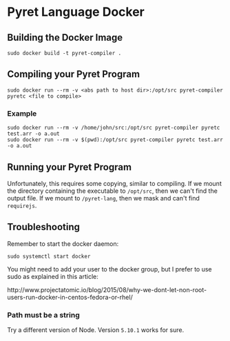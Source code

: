 # Pyret Language Docker

## Building the Docker Image
```
sudo docker build -t pyret-compiler .
```

## Compiling your Pyret Program
```
sudo docker run --rm -v <abs path to host dir>:/opt/src pyret-compiler pyretc <file to compile>
```
### Example
```
sudo docker run --rm -v /home/john/src:/opt/src pyret-compiler pyretc test.arr -o a.out
sudo docker run --rm -v $(pwd):/opt/src pyret-compiler pyretc test.arr -o a.out
```

## Running your Pyret Program
Unfortunately, this requires some copying, similar to compiling.
If we mount the directory containing the executable to `/opt/src`,
then we can't find the output file.
If we mount to `/pyret-lang`, then we mask and can't find `requirejs`.

## Troubleshooting
Remember to start the docker daemon:
```
sudo systemctl start docker
```

You might need to add your user to the docker group,
but I prefer to use sudo as explained in this article:
<link>http://www.projectatomic.io/blog/2015/08/why-we-dont-let-non-root-users-run-docker-in-centos-fedora-or-rhel/</link>

### Path must be a string
Try a different version of Node.
Version `5.10.1` works for sure.
